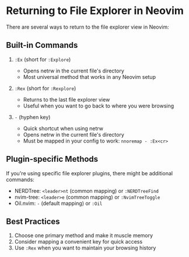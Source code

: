 # Returning to File Explorer in Neovim

There are several ways to return to the file explorer view in Neovim:

## Built-in Commands

1. `:Ex` (short for `:Explore`)
   - Opens netrw in the current file's directory
   - Most universal method that works in any Neovim setup

2. `:Rex` (short for `:Rexplore`)
   - Returns to the last file explorer view
   - Useful when you want to go back to where you were browsing

3. `-` (hyphen key)
   - Quick shortcut when using netrw
   - Opens netrw in the current file's directory
   - Must be mapped in your config to work: `nnoremap - :Ex<cr>`

## Plugin-specific Methods

If you're using specific file explorer plugins, there might be additional commands:

- NERDTree: `<leader>nt` (common mapping) or `:NERDTreeFind`
- nvim-tree: `<leader>e` (common mapping) or `:NvimTreeToggle`
- Oil.nvim: `-` (default mapping) or `:Oil`

## Best Practices

1. Choose one primary method and make it muscle memory
2. Consider mapping a convenient key for quick access
3. Use `:Rex` when you want to maintain your browsing history
